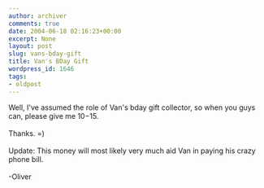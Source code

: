 ```yaml
---
author: archiver
comments: true
date: 2004-06-18 02:16:23+00:00
excerpt: None
layout: post
slug: vans-bday-gift
title: Van's BDay Gift
wordpress_id: 1646
tags:
- oldpost
---
```


Well, I've assumed the role of Van's bday gift collector, so when you guys can, please give me $10-$15.<br /><br />Thanks. =)<br /><br />Update: This money will most likely very much aid Van in paying his crazy phone bill.<br /><br />-Oliver